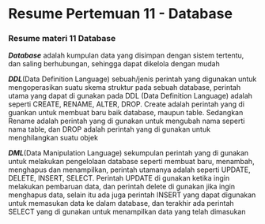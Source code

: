 # Resume Pertemuan 11 - Database
### Resume materi  11 Database

***Database*** adalah kumpulan data yang disimpan dengan sistem tertentu, dan saling berhubungan, sehingga dapat dikelola dengan mudah

***DDL***(Data Definition Language) sebuah/jenis perintah yang digunakan untuk mengoperasikan suatu skema struktur pada sebuah database, perintah utama yang dapat di gunakan pada DDL (Data Definition Language) adalah seperti CREATE, RENAME, ALTER, DROP. Create adalah perintah yang di guankan untuk membuat baru baik database, maupun table. Sedangkan Rename adalah perintah yang di gunakan untuk mengubah nama seperti nama table, dan DROP adalah perintah yang di gunakan untuk menghilangkan suatu objek

***DML***(Data Manipulation Language) sekumpulan perintah yang di gunakan untuk melakukan pengelolaan database seperti membuat baru, menambah, menghapus dan menampilkan, perintah utamanya adalah seperti UPDATE, DELETE, INSERT, SELECT. Perintah UPDATE di gunakan ketika ingin melakukan pembaruan data, dan perintah delete di gunakan jika ingin menghapus data, selain itu ada juga perintah INSERT yang dapat digunakan untuk memasukan data ke dalam database, dan terakhir ada perintah SELECT yang di gunakan untuk menampilkan data yang telah dimasukan


